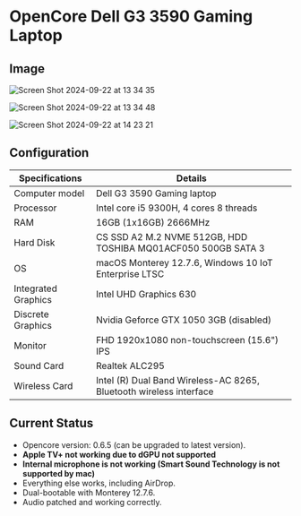 # OpenCore Dell G3 3590 Gaming Laptop

## Image

![Screen Shot 2024-09-22 at 13 34 35](https://github.com/user-attachments/assets/5eafa0c0-9c08-485b-bdc1-27120c2cba92)

![Screen Shot 2024-09-22 at 13 34 48](https://github.com/user-attachments/assets/f42575ff-6cfd-495d-9c75-3aba2713bab2)

![Screen Shot 2024-09-22 at 14 23 21](https://github.com/user-attachments/assets/2a54f1f8-40ec-4098-8b2d-01a9b27a5edc)

## Configuration

| Specifications | Details                                                  |
| ------------------- | ------------------------------------------- |
| Computer model      | Dell G3 3590 Gaming laptop      |
| Processor           | Intel core i5 9300H, 4 cores 8 threads |
| RAM                 | 16GB (1x16GB) 2666MHz |
| Hard Disk           | CS SSD A2 M.2 NVME 512GB, HDD TOSHIBA MQ01ACF050 500GB SATA 3|
| OS                  | macOS Monterey 12.7.6, Windows 10 IoT Enterprise LTSC|
| Integrated Graphics | Intel UHD Graphics 630 |
| Discrete Graphics   | Nvidia Geforce GTX 1050 3GB (disabled)|
| Monitor             | FHD 1920x1080 non-touchscreen (15.6") IPS|
| Sound Card          | Realtek ALC295 |
| Wireless Card       | Intel (R) Dual Band Wireless-AC 8265, Bluetooth wireless interface |

## Current Status

- Opencore version: 0.6.5 (can be upgraded to latest version).
- **Apple TV+ not working due to dGPU not supported**
- **Internal microphone is not working (Smart Sound Technology is not supported by mac)**
- Everything else works, including AirDrop.
- Dual-bootable with Monterey 12.7.6.
- Audio patched and working correctly.

